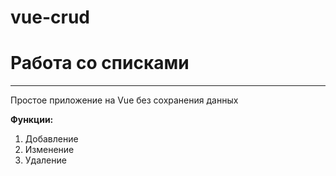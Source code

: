 # vue-crud

Работа со списками
=====================
***
Простое приложение на Vue без сохранения данных

**Функции:**
1. Добавление
2. Изменение
3. Удаление
